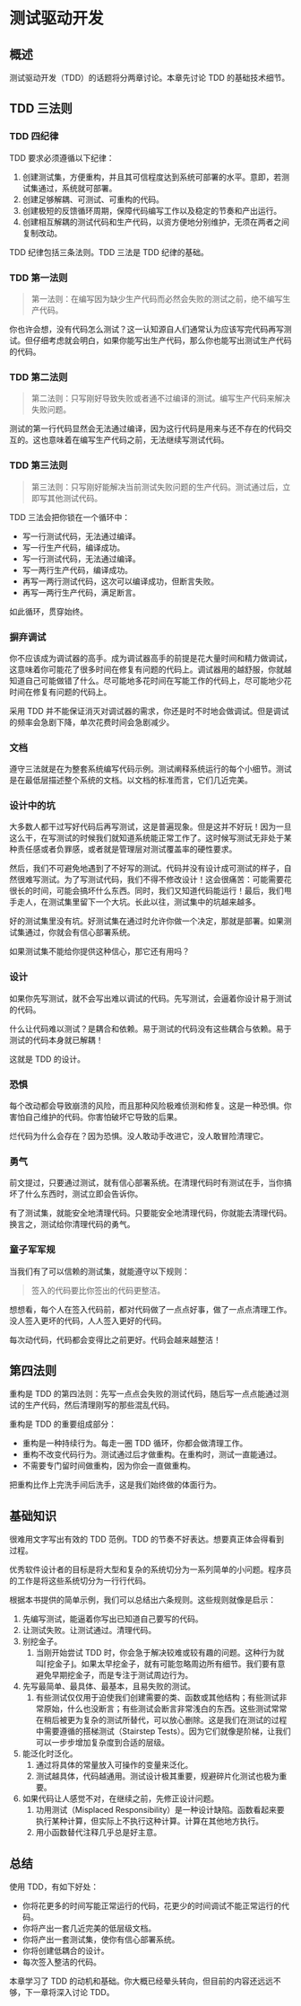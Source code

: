 # 测试驱动开发

## 概述

测试驱动开发（TDD）的话题将分两章讨论。本章先讨论 TDD 的基础技术细节。

## TDD 三法则

### TDD 四纪律

TDD 要求必须遵循以下纪律：

1. 创建测试集，方便重构，并且其可信程度达到系统可部署的水平。意即，若测试集通过，系统就可部署。
2. 创建足够解耦、可测试、可重构的代码。
3. 创建极短的反馈循环周期，保障代码编写工作以及稳定的节奏和产出运行。
4. 创建相互解耦的测试代码和生产代码，以资方便地分别维护，无须在两者之间复制改动。

TDD 纪律包括三条法则。TDD 三法是 TDD 纪律的基础。

### TDD 第一法则

> 第一法则：在编写因为缺少生产代码而必然会失败的测试之前，绝不编写生产代码。

你也许会想，没有代码怎么测试？这一认知源自人们通常认为应该写完代码再写测试。但仔细考虑就会明白，如果你能写出生产代码，那么你也能写出测试生产代码的代码。

### TDD 第二法则

> 第二法则：只写刚好导致失败或者通不过编译的测试。编写生产代码来解决失败问题。

测试的第一行代码显然会无法通过编译，因为这行代码是用来与还不存在的代码交互的。这也意味着在编写生产代码之前，无法继续写测试代码。

### TDD 第三法则

> 第三法则：只写刚好能解决当前测试失败问题的生产代码。测试通过后，立即写其他测试代码。

TDD 三法会把你锁在一个循环中：

- 写一行测试代码，无法通过编译。
- 写一行生产代码，编译成功。
- 写一行测试代码，无法通过编译。
- 写一两行生产代码，编译成功。
- 再写一两行测试代码，这次可以编译成功，但断言失败。
- 再写一两行生产代码，满足断言。

如此循环，贯穿始终。

### 摒弃调试

你不应该成为调试器的高手。成为调试器高手的前提是花大量时间和精力做调试，这意味着你可能花了很多时间在修复有问题的代码上。调试器用的越舒服，你就越知道自己可能做错了什么。尽可能地多花时间在写能工作的代码上，尽可能地少花时间在修复有问题的代码上。

采用 TDD 并不能保证消灭对调试器的需求，你还是时不时地会做调试。但是调试的频率会急剧下降，单次花费时间会急剧减少。

### 文档

遵守三法就是在为整套系统编写代码示例。测试阐释系统运行的每个小细节。测试是在最低层描述整个系统的文档。以文档的标准而言，它们几近完美。

### 设计中的坑

大多数人都干过写好代码后再写测试，这是普遍现象。但是这并不好玩！因为一旦这么干，在写测试的时候我们就知道系统能正常工作了。这时候写测试无非处于某种责任感或者负罪感，或者就是管理层对测试覆盖率的硬性要求。

然后，我们不可避免地遇到了不好写的测试。代码并没有设计成可测试的样子，自然很难写测试。为了写测试代码，我们不得不修改设计！这会很痛苦：可能需要花很长的时间，可能会搞坏什么东西。同时，我们又知道代码能运行！最后，我们甩手走人，在测试集里留下一个大坑。长此以往，测试集中的坑越来越多。

好的测试集里没有坑。好测试集在通过时允许你做一个决定，那就是部署。如果测试集通过，你就会有信心部署系统。

如果测试集不能给你提供这种信心，那它还有用吗？

### 设计

如果你先写测试，就不会写出难以调试的代码。先写测试，会逼着你设计易于测试的代码。

什么让代码难以测试？是耦合和依赖。易于测试的代码没有这些耦合与依赖。易于测试的代码本身就已解耦！

这就是 TDD 的设计。

### 恐惧

每个改动都会导致崩溃的风险，而且那种风险极难侦测和修复。这是一种恐惧。你害怕自己维护的代码。你害怕破坏它导致的后果。

烂代码为什么会存在？因为恐惧。没人敢动手改进它，没人敢冒险清理它。

### 勇气

前文提过，只要通过测试，就有信心部署系统。在清理代码时有测试在手，当你搞坏了什么东西时，测试立即会告诉你。

有了测试集，就能安全地清理代码。只要能安全地清理代码，你就能去清理代码。换言之，测试给你清理代码的勇气。

### 童子军军规

当我们有了可以信赖的测试集，就能遵守以下规则：

> 签入的代码要比你签出的代码更整洁。

想想看，每个人在签入代码前，都对代码做了一点点好事，做了一点点清理工作。没人签入更坏的代码，人人签入更好的代码。

每次动代码，代码都会变得比之前更好。代码会越来越整洁！

## 第四法则

重构是 TDD 的第四法则：先写一点点会失败的测试代码，随后写一点点能通过测试的生产代码，然后清理刚写的那些混乱代码。

重构是 TDD 的重要组成部分：

- 重构是一种持续行为。每走一圈 TDD 循环，你都会做清理工作。
- 重构不改变代码行为。测试通过后才做重构。在重构时，测试一直能通过。
- 不需要专门留时间做重构，因为你会一直做重构。

把重构比作上完洗手间后洗手，这是我们始终做的体面行为。

## 基础知识

很难用文字写出有效的 TDD 范例。TDD 的节奏不好表达。想要真正体会得看到过程。

优秀软件设计者的目标是将大型和复杂的系统切分为一系列简单的小问题。程序员的工作是将这些系统切分为一行行代码。

根据本书提供的简单示例，我们可以总结出六条规则。这些规则就像是启示：

1. 先编写测试，能逼着你写出已知道自己要写的代码。
2. 让测试失败。让测试通过。清理代码。
3. 别挖金子。
    1. 当刚开始尝试 TDD 时，你会急于解决较难或较有趣的问题。这种行为就叫⌈挖金子⌋。如果太早挖金子，就有可能忽略周边所有细节。我们要有意避免早期挖金子，而是专注于测试周边行为。
4. 先写最简单、最具体、最基本，且易失败的测试。
    1. 有些测试仅仅用于迫使我们创建需要的类、函数或其他结构；有些测试非常原始，什么也没断言；有些测试会断言非常浅白的东西。这些测试常常在稍后被更为复杂的测试所替代，可以放心删除。这是我们在测试的过程中需要遵循的搭梯测试（Stairstep Tests）。因为它们就像是阶梯，让我们可以一步步增加复杂度到合适的层级。
5. 能泛化时泛化。
    1. 通过将具体的常量放入可操作的变量来泛化。
    2. 测试越具体，代码越通用。测试设计极其重要，规避碎片化测试也极为重要。
6. 如果代码让人感觉不对，在继续之前，先修正设计问题。
    1. 功用测试（Misplaced Responsibility）是一种设计缺陷。函数看起来要执行某种计算，但实际上不执行这种计算。计算在其他地方执行。
    2. 用小函数替代注释几乎总是好主意。

## 总结

使用 TDD，有如下好处：

- 你将花更多的时间写能正常运行的代码，花更少的时间调试不能正常运行的代码。
- 你将产出一套几近完美的低层级文档。
- 你将产出一套测试集，使你有信心部署系统。
- 你将创建低耦合的设计。
- 每次签入整洁的代码。

本章学习了 TDD 的动机和基础。你大概已经晕头转向，但目前的内容还远远不够，下一章将深入讨论 TDD。